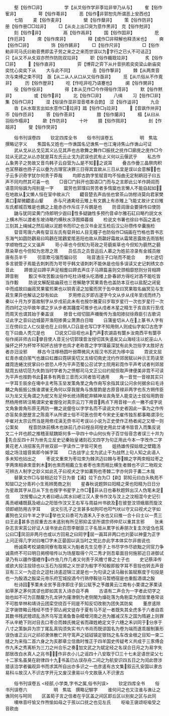 <!-- { "loadSidebar": true } -->
　　壑【俗作□非】　　　　　学【从爻俗作学非斈竝非举乃从与】
　　隺【俗作寉非】　　　　　萼【俗作蕚非】
　　恶【俗作非郭恕先所谓恶上安西也】
　　七陌
　　麦【俗作麦非】　　　　　檗【俗作蘖非】
　　策【俗作防非】　　　　　册【俗作册□□竝非】
　　□【从炎上出□突为意作黒非】　克【俗作尅非】
　　刻【俗作非】　　　　　鬲【俗作鬲非】
　　国【俗作囯非】　　　　　戹【作厄非】
　　席【俗作席非】　　　　　释【或作□非释解也释渍米也】
　　奭【俗作□非】　　　　　饰【俗作餙非】
　　□【俗作尺非】　　　　　□【俗作勑非司马氏曰勑音赉即孟子劳之来之之来而世误以为字行之已乆不可诘正】　　只【从又不从夊双亦然作防防双竝非】
　　职【俗作軄聀竝非】　　　　炙【俗作□非】
　　【俗作直非】　　　　　弈【博弈之弈下从廾音拱若奕奕梁山新庙奕奕忧心奕奕下从
　　大与此不同】　　　　　击【俗作撃非】
　　棘【从两朿音次与束缚之束不同】　亟【从二从人从口从又俗作亟非】
　　觅【从爪俗从不作覔非】　　　历【俗作歴非】
　　吃【作吃非吃乃语蹇也】　　　阒【俗作閴非】
　　役【俗作役非】　　　　　得【本从见作□今作得俗作淂非】
　　默【俗作黙非】　　　　　或【俗作非】
　　北【俗作□非】
　　八缉
　　习【俗作□非】　　　　　集【俗作□非】
　　湿【俗误作湿非湿音塔本合韵】　涩【俗作澁非】
　　九合
　　沓【从水取言出如水意作□竝非】踏【俗作□竝非】
　　【音飒作卅非】　　　　帀【俗作匝非】
　　答【俗作荅非】　　　　　腊【俗作臈非】
　　榻【从曰从羽俗作榻非】　　　歃【作防非】
　　十叶
　　摄【俗作挕非】　　　　　刦【作刼非】
　　燮【俗作爕非】








　　俗书刊误卷四
　　钦定四库全书
　　俗书刊误卷五　　　　　　明　焦竑　撰略记字义
　　焦国名又姓也一作谯国名记谯焦一也江淹诗焦山作谯山可证
　　武从戈从亾戈见其义亾见其声也古歌舞之舞作□振抚之抚作□廊庑之庑作□今竝从无武之从亾亦犹是耳左氏云止戈为武误也武有止义何以云偃武乎
　　私古作厶象男子之势故又音鸟韩子云自营为厶是不知之说耳
　　叠古作曡三晶祭肉积也冝祭器也扬子云以曡为古理官决罪三日得其宜故从三日从宜是误以会意解也子云多识奇字犹尔何责于莽哉
　　均即古韵字笙赋音均不恒曲无定制鹖冠子曰五声不同均然其可喜一也
　　□音□门斜开也国语□门而与之言即此公羊作踦闾而语意同俗譌为闯别是一字
　　窳劳也郭璞曰劳苦者多惰窳也言懒人不能自起如在地故从又懒人恒在室中故从穴
　　齼音楚去声齿怯也曾茶山饷柑诗莫向君家樊素口犀微齼逺山颦
　　赤与尺通禽经云雉上有文鷃上有赤雉上飞能丈故计丈曰雉左氏都城百雉是也鷃之上能赤亦作斥庄子斥鷃是也
　　防音闾唐会要驿传曰使防
　　鼬与犹同梁黄门侍郎明少遐曰性多疑鼬性多预彴音卓尔雅石矼曰略彴説文水上横木所以渡者东坡诗略彴横秋水浮图揷暮烟
　　检说文书署也徐曰书函之盖也三刻其上绳缄之然后塡以泥题书而印之也汉书金泥玉检后汉公孙瓒传皁囊施检
　　眢音弯唐六典有眢豆左氏有眢井如人目无瞳子也防俗作□绢画在竹格也晋书志东海气如圆防鸖易曰鸣鸖在隂鸖爱隂恶阳也故从雨鹴好霜故从霜鹭恶露故去雨皆制字顺物性之义又谐声
　　苛小草也今但知为苛政之苛藐紫草也今但知为藐然之藐荩染草也今但知为忠荩之荩
　　员伍员之员音运后人慕之为姓前凉录有金城员敞唐有员半千
　　弜音欺弓强而偏曰弜
　　呿音渣庄子口呿而不能合
　　刺七迹切多言貌管子焉能去刺刺而为咢咢乎韩文语刺刺不能休是也俗多误读又史记刺绣文亦音此
　　蹄兽足曰蹄平声足相躗曰蹄去声庄子马蹄篇喜则交颈相靡怒则分背相蹄蹄音剔
　　毄汉书攻苦毄淡俗作吃杜诗楼头吃酒楼上卧春卵方得吃对酒不能吃皆当作毄
　　防说文解配盐幽菽也三苍解靘字冥果青色也盖防本豆也以盐配之闭瓮中而成故曰幽菽冥果蜜煎果也以铜青浸之加蜜而冥于缶中故曰冥果取名幽冥见与生菽生果异也解诂之玅有如此
　　岁用修云岁即古遂字今文从步从戌年至戌而终乃秦以十月为岁首故制字从步戌前此未有也按尔雅夏曰岁取岁星行一次也岁星行一次而四时之功毕故年谓之岁从步者其躔度可推步也从戌者木星之精生于亥自亥行至戌而周天也谓其始于秦盖误
　　掺音七绀切鼓声襧衡传为渔阳掺挝徐鼎臣引古歌词证此字之音曰边城晏开渔阳掺黄尘萧萧白日暗
　　臽蒲鉴切从人在上篆书人字有三在傍曰立人仁仪是也在上曰侧人□臽是也写□字不知用侧人则成仙字矣□古危字在下曰曲人秃宂是也
　　□说文□目视也从门声农湖县有闅乡汝南西平有闅亭俗作阌非师古曰擧目使人音无分切郭璞音汝授切其失逺矣又山海经注以蛇巫山人操抔之抔为杯斚不知抔古掊字也呉才老称晋之字学璞最深犹有此失岂俗字太胜好古者亦汨没邪
　　栘古今注栘杨圆叶弱蔕微风大摇汉书苏武为栘中监
　　霓说文屈虹青赤或白隂气也雄曰虹雌曰霓硏奚切又五结切南史沈约作郊居赋以艸示王筠读至雌霓连蜷沈抚掌曰仆尝恐人呼为平声范蜀公召试学士院用彩霓作平声考试者判郊居赋霓五结切范为失韵当时学者为之愤郁司马文正公曰约赋但取声律便美非霓不可读为平声也按韵书此甚多有两音三音而义同者皆可通用
　　角一音觉一音禄其实只一字耳壬辰余在塲中主考陈玉垒发策角里之角作甪写余指其误公问余何据余曰毛诗麟之角振振公族谁谓雀无角何以穿我屋角与族屋韵是古原音禄非两字也东方朔传臣以为龙又无角谓之为蛇又有足仲长统诗腾蛇弃鳞神龙丧角至人能变达士拔俗用韵皆然杨用修转注略谓宋史崔偓佺对真宗云刀下用音两点下用音禄一点一撇不成字说文角象兽角形原无两防一撇之说偓佺以字学名而不读说文作史者因此一事为之作传亦盲矣余歴歴言之陈竟不从所谓士俗不可医也但考今宋史无崔传独东都事略谓淳化中崔对太宗云然当是用修戍滇无赍书可考误以小说为正史使作正杨者闻之又增一则公案矣
　　桯音防牀前横木也牀前几亦曰桯岳珂桯史用此廿诸书皆音入而集反说文二十幷也颜之推稽圣赋魏妪何多一孕四十中山何伙有子百廿俗音念者误三十幷为先合反四十幷为卌先立反史记秦始皇诸刻石文四字为句正用此今本一字改作二字黄花老人诗招客先开卌双郤一字读作二字皆可笑也
　　姐扬雄传探姑缯之壁籍汤姐之场注姐音紫即今姊字耳
　　□古战字止戈为武止干为战然上句人知之此语人多未知也拈出之
　　枣说文重朿为枣竝朿为棘洪迈曰棘与枣棘之字两朿相竝枣之字两朿相承朿音刺木刺也朿而相戴立生者枣也朿而相比横生者棘也不识二物观文可辨古人制字之玅义如此孔子曰视犬之字如畵狗也枣棘二字亦何异于畵二木哉
　　替篆文作□与暜相近竝下日为普【浦】竝下白为□【剃】郭知元曰白头秇苑不知暜□之分青衿小生焉辨啇商之别
　　星春秋说题辤曰阳精之荣也阳精为日日分为星故其字从日从下生也按字书星字上作□非从日也春秋题辤出汉人伪笔未足信
　　汶按蜀山之大者曰岷山其水曰岷江汉人隶书作汶与汶上之汶相混今史记引禹贡岷嶓既蓺及岷山之阳皆作汶又王右军与周益州书欲及在彼登汶领蛾眉而旋汶领即岷防用古字耳
　　说文引孔子之言甚多如狗叩也叩气吠以守又曰视犬之字如畵狗也又曰牛羊之字以举也又曰黍可为酒禾入于水也又曰推一合十曰士以一贯三曰王此甚多岂叔重去古未逺别有所见邪抑孟坚所谓宗师仲尼以重其言邪
　　张耒杂志言宋莒公好证人误书坐此召怨李献臣三子名皆从累字长寿朋次复圭次徒刍也莒公曰□凤羽非两月也或以方回易之曰囘字屈一画耳非两口也刘晏以神童为正字上问正得几字对曰唯□字未正晏固以讽当时之党比亦此字本体实尔非凿说也
　　杨诚斋考校湖南同寮有取易义为魁者先生见卷子上书尽字作尽欲黜之同官力争诚斋终不可曰明日掲榜喧传以为场屋取得个尺二秀才则吾辈面目何施邪近日进御试录乃有以疆作彊纆作作虫几作几者又何责于风檐寸晷之士子也
　　史记蔡泽传或欲大投注投琼也以玉石为投掷之义世谬为骰字不知骰即股字耳不音投也转去声音豆有三义一为逗合之逗杜诗逺逗锦江波是也一为句读之读马融长笛赋察度于句投是也一为酘酒之酘梁元帝乐府宐城投酒今行熟停鞍驻马暂栖宿是也重酝酒谓之酘
　　杜诗园芧栗未全贫芧音序即庄子狙公赋芧之芧雌黄云江南有小栗谓之茅栗读如草茅之茅何其谬也即如其言入诗亦自不典
　　古语有二声合为一字者此切字之始也如不可为叵酷竉为孔龙钟为窿潦倒为老侧閙为燥矻落为角剔栾为团皆里巷常谈不可胜举林和靖诗云团栾空绕百千囘是不知反切改剔为团失其防矣
　　董彦逺除正字谢啓略云残经不悟于郭亾阙文徒存于夏有马不足一者既失其全虎多于六者自乖其数书残武殪颂乱汤齐乌写混淆鱼鲁杂糅增河南之邑为雒减汉东之国为隋避上则罪不从辛絶下则对目去口枣合而棘氏微足省而疎姓絶定文于六穗之禾训同于分序于八寸之策埶异为宗丁尾乱真钩须失实书六书肖而既谬国名为卷为端而遂乖服制篆形误伪谁正云兴之祁祁隶体散亡共守鸾声之钺钺镇定银铛之名车改金根之目知一束二缝之为来指二首六身之为亥郡章立信救时惟正于四羊国史传疑考义共成于三豕傅会作九禾之秀离析为三刀之州合乐之奏加文武之为斌定经之名误合日月之为易字失部居改白水真人之兆书作非衣小儿之谣四十八安取于□三十七未足语世梁父七十二家名虽狊在尉律四十九书盖已亾误存舟二间之为航安识四五日之为闰此啓涉猎该洽学者徧观异书而求其所自出亦多识之一也彦逺有古文集叙云孔安国以隶古易科斗故汉人不识古字开元又废汉隶易以今文故唐人不识隶古







　　俗书刊误卷五
<经部,小学类,字书之属,俗书刋误>
　　钦定四库全书
　　俗书刋误卷六　　　　　　明　焦竑　撰略记騈字
　　谁何问之也又注谁与谯让之谯同何与呵同
　　区盖荀子言之信者在乎区盖之间区即丘区以别矣之区与此同
　　噢咻音吁愉又作喣愉如母之于孩以口抚之也见左氏
　　呕喩王襃颂呕喩受之音欧由
